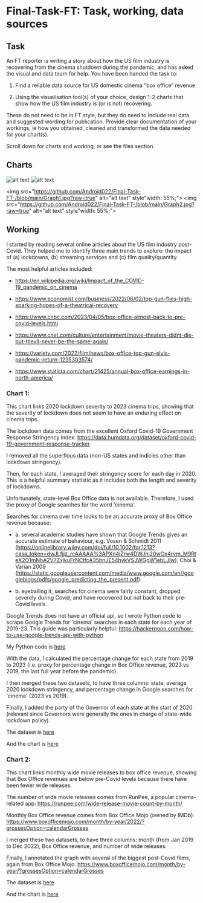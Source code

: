 # Final-Task-FT: Task, working, data sources

## Task
An FT reporter is writing a story about how the US film industry is recovering from the cinema shutdown during the pandemic, and has asked the visual and data team for help. You have been handed the task to:

1. Find a reliable data source for US domestic cinema "box office” revenue

2. Using the visualisation tool(s) of your choice, design 1-2 charts that show how the US film industry is (or is not) recovering. 

These do not need to be in FT style, but they do need to include real data and suggested wording for publication. Provide clear documentation of your workings, ie how you obtained, cleaned and transformed the data needed for your chart(s).


Scroll down for charts and working, or see the files section.


## Charts
<img src="https://github.com/JacobReid02/Final-Task-FT-/blob/main/Graph1.jpg?raw=true" alt="alt text" style="width: 54%;">
<img src="https://github.com/JacobReid02/Final-Task-FT-/blob/main/Graph2.jpg?raw=true" alt="alt text" style="width: 54%;">

<img src="https://github.com/Android022/Final-Task-FT-/blob/main/Graph1.jpg?raw=true" alt="alt text" style"width: 55%;">
<img src="https://github.com/Android022/Final-Task-FT-/blob/main/Graph2.jpg?raw=true" alt="alt text" style"width: 55%;">


## Working
I started by reading several online articles about the US film industry post-Covid. They helped me to identify three main trends to explore: the impact of (a) lockdowns, (b) streaming services and (c) film quality/quantity.

The most helpful articles included:

* https://en.wikipedia.org/wiki/Impact_of_the_COVID-19_pandemic_on_cinema

* https://www.economist.com/business/2022/06/02/top-gun-flies-high-sparking-hopes-of-a-theatrical-recovery

* https://www.cnbc.com/2023/04/05/box-office-almost-back-to-pre-covid-levels.html

* https://www.cnet.com/culture/entertainment/movie-theaters-didnt-die-but-theyll-never-be-the-same-again/

* https://variety.com/2022/film/news/box-office-top-gun-elvis-pandemic-return-1235303574/

* https://www.statista.com/chart/21425/annual-box-office-earnings-in-north-america/


### Chart 1:
This chart links 2020 lockdown severity to 2023 cinema trips, showing that the severity of lockdown does not seem to have an enduring effect on cinema trips.

The lockdown data comes from the excellent Oxford Covid-19 Government Response Stringency index: https://data.humdata.org/dataset/oxford-covid-19-government-response-tracker

I removed all the superflous data (non-US states and indicies other than lockdown stringency).

Then, for each state, I averaged their stringency score for each day in 2020. This is a helpful summary statistic as it includes both the length and severity of lockdowns.

Unfortunately, state-level Box Office data is not available. Therefore, I used the proxy of Google searches for the word 'cinema'.

Searches for cinema over time looks to be an accurate proxy of Box Office revenue because:

* a. several academic studies have shown that Google Trends gives an accurate estimate of behaviour, e.g. Vosen & Schmidt 2011 (https://onlinelibrary.wiley.com/doi/full/10.1002/for.1213?casa_token=dwJLfjjz_rcAAAAA%3APXn4iZrw4DWJhi20wOx4rvm_M9RteX2O1mNhA2V7ZxjkuFrNCIfcA35bnJE54hykVSJWGgW1ebLJlw), Choi & Varian 2009 (https://static.googleusercontent.com/media/www.google.com/en//googleblogs/pdfs/google_predicting_the_present.pdf)

* b. eyeballing it, searches for cinema were fairly constant, dropped severely during Covid, and have recovered but not back to their pre-Covid levels.

Google Trends does not have an official api, so I wrote Python code to scrape Google Trends for 'cinema' searches in each state for each year of 2019-23. This guide was particularly helpful: https://hackernoon.com/how-to-use-google-trends-api-with-python

My Python code is [here](https://github.com/JacobReid02/Final-Task-FT-/blob/main/Google_Trends_Scraping.ipynb)

With the data, I calculated the percentage change for each state from 2019 to 2023 (i.e. proxy for percentage change in Box Office revenue, 2023 vs 2019, the last full year before the pandemic).

I then merged these two datasets, to have three columns: state, average 2020 lockdown stringency, and percentage change in Google searches for 'cinema' (2023 vs 2019).

Finally, I added the party of the Governor of each state at the start of 2020 (relevant since Governors were generally the ones in charge of state-wide lockdown policy).

The dataset is [here](https://github.com/JacobReid02/Final-Task-FT-/blob/main/Graph1Data.csv)

And the chart is [here](https://github.com/JacobReid02/Final-Task-FT-/blob/main/Graph1.jpg)


### Chart 2:
This chart links monthly wide movie releases to box office revenue, showing that Box Office revenues are below pre-Covid levels because there have been fewer wide releases.

The number of wide movie releases comes from RunPee, a popular cinema-related app: https://runpee.com/wide-release-movie-count-by-month/ 

Monthly Box Office revenue comes from Box Office Mojo (owned by IMDb): https://www.boxofficemojo.com/month/by-year/2022/?grossesOption=calendarGrosses

I merged these two datasets, to have three columns: month (from Jan 2019 to Dec 2022), Box Office revenue, and number of wide releases.

Finally, I annotated the graph with several of the biggest post-Covid films, again from Box Office Mojo: https://www.boxofficemojo.com/month/by-year/?grossesOption=calendarGrosses

The dataset is [here](https://github.com/JacobReid02/Final-Task-FT-/blob/main/Graph2Data.csv)

And the chart is [here](https://github.com/JacobReid02/Final-Task-FT-/blob/main/Graph2.jpg)
